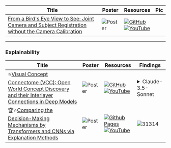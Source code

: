 |Title|Poster|Resources|Pic|
|------|------|------|------|
| [From a Bird's Eye View to See: Joint Camera and Subject Registration without the Camera Calibration](https://openaccess.thecvf.com/content/CVPR2024/html/Qian_From_a_Birds_Eye_View_to_See_Joint_Camera_and_CVPR_2024_paper.html) | ![Poster](https://github.com/HeChengHui/CVPR2024/blob/main/Papers/Topics/Others/assets/29340.png) | [![GitHub](https://img.shields.io/github/stars/zekunqian/bevsee?style=social)](https://github.com/zekunqian/bevsee) <br> [![YouTube](https://img.shields.io/badge/YouTube-%23FF0000.svg?style=for-the-badge&logo=YouTube&logoColor=white)](https://www.youtube.com/watch?v=AQivxJiuwKc)

---

### Explainability 
|Title|Poster|Resources|Findings|
|------|------|------|------|
| ⭐[Visual Concept Connectome (VCC): Open World Concept Discovery and their Interlayer Connections in Deep Models ](https://openaccess.thecvf.com/content/CVPR2024/html/Kowal_Visual_Concept_Connectome_VCC_Open_World_Concept_Discovery_and_their_CVPR_2024_paper.html)| ![Poster](https://github.com/HeChengHui/CVPR2024/blob/main/Papers/Topics/Others/assets/29374.png) | [![GitHub](https://img.shields.io/github/stars/YorkUCVIL/VCC?style=social)](https://github.com/YorkUCVIL/VCC)<br> [![YouTube](https://img.shields.io/badge/YouTube-%23FF0000.svg?style=for-the-badge&logo=YouTube&logoColor=white)](https://www.youtube.com/watch?v=_PW4MQXRsKM)| <details><summary>Claude-3.5-Sonnet</summary>![image](https://github.com/HeChengHui/CVPR2024/assets/84503515/ff108cd9-5f6c-4093-865b-5c760a500f7f)</details>
|  🏆⭐[Comparing the Decision-Making Mechanisms by Transformers and CNNs via Explanation Methods ](https://openaccess.thecvf.com/content/CVPR2024/html/Jiang_Comparing_the_Decision-Making_Mechanisms_by_Transformers_and_CNNs_via_Explanation_CVPR_2024_paper.html)| ![Poster](https://github.com/HeChengHui/CVPR2024/blob/main/Papers/Topics/Others/assets/30580.png) | [![Github Pages](https://img.shields.io/badge/github%20pages-121013?style=for-the-badge&logo=github&logoColor=white)](https://mingqij.github.io/projects/cdmmtc/) <br> [![YouTube](https://img.shields.io/badge/YouTube-%23FF0000.svg?style=for-the-badge&logo=YouTube&logoColor=white)](https://www.youtube.com/watch?v=VpqZwFUJMhw)| ![31314](https://github.com/HeChengHui/CVPR2024/assets/84503515/a9cc6efb-2517-4421-8dd3-210443b0d350)

